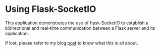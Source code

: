 # Using Flask-SocketIO
This application demonstrates the use of flask-SocketIO to establish a bidirectional and real-time communication between a Flask server and its application.

If lost, please refer to my blog [post](https://gabrielsotelo.medium.com/communicating-your-flask-server-and-app-in-real-time-bc8f0819a31c) to know what this is all about.
